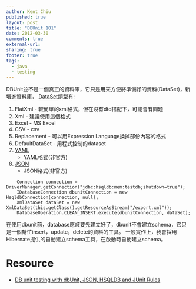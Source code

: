 ```yaml
---
author: Kent Chiu
published: true
layout: post
title: "DBUnit 101"
date: 2012-03-30
comments: true
external-url:
sharing: true
footer: true
tags:
  - java
  - testing
---
```





DBUnit並不是一個真正的資料庫，它只是用來方便將準備好的資料(DataSet)，新增進資料庫，
[DataSet](http://www.dbunit.org/components.html "http://www.dbunit.org/components.html")類型有:

1.  FlatXml - 較簡單的xml格式，但在沒有dtd搭配下，可能會有問題
2.  Xml - 建議使用這個格式
3.  Excel - MS Excel
4.  CSV - csv
5.  Replacement - 可以用Expression Language換掉部份內容的格式
6.  DefaultDataSet - 用程式控制的dataset
7.  [YAML](http://jyaml.sourceforge.net/yaml4dbunit.html "http://jyaml.sourceforge.net/yaml4dbunit.html")
    - YAML格式(非官方)
8.  [JSON](http://www.insaneprogramming.be/?p=105 "http://www.insaneprogramming.be/?p=105")
    - JSON格式(非官方)



```
    Connection connection = DriverManager.getConnection("jdbc:hsqldb:mem:testdb;shutdown=true");
    IDatabaseConnection dbunitConnection = new HsqldbConnection(connection, null);
    XmlDataSet dataSet = new XmlDataSet(this.getClass().getResourceAsStream("/export.xml"));
    DatabaseOperation.CLEAN_INSERT.execute(dbunitConnection, dataSet);

```

在使用dbunit前，database應該要先建立好了，dbunit不會建立schema，它只是一個幫忙insert，update，delete的資料的工具。
一般實作上，我會採用Hibernate提供的自動建立schema工具，在啟動時自動建立schema。

Resource
========

-   [DB unit testing with dbUnit, JSON, HSQLDB and JUnit
    Rules](http://danhaywood.com/2011/12/20/db-unit-testing-with-dbunit-json-hsqldb-and-junit-rules/ "http://danhaywood.com/2011/12/20/db-unit-testing-with-dbunit-json-hsqldb-and-junit-rules/")


